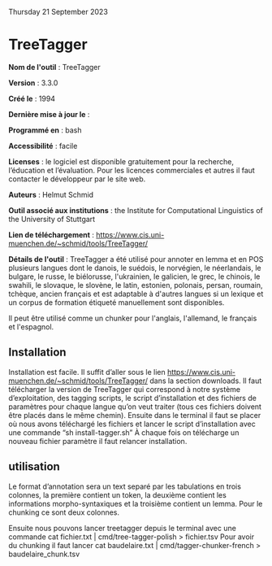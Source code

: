 Thursday 21 September 2023

# TreeTagger

**Nom de l'outil** : TreeTagger 

**Version** : 3.3.0

**Créé le** : 1994

**Dernière mise à jour le** : 

**Programmé en** : bash

**Accessibilité** : facile

**Licenses** : le logiciel est disponible gratuitement pour la recherche, l’éducation et l’évaluation.
Pour les licences commerciales et autres il faut contacter le développeur par le site web.

**Auteurs** : Helmut Schmid

**Outil associé aux institutions** : the Institute for Computational Linguistics of the University of Stuttgart

**Lien de téléchargement** : https://www.cis.uni-muenchen.de/~schmid/tools/TreeTagger/

**Détails de l'outil** : TreeTagger a été utilisé pour annoter en lemma et en POS plusieurs langues dont le danois, le suédois, le norvégien, le néerlandais, le bulgare,
le russe, le biélorusse, l'ukrainien, le galicien, le grec, le chinois, le swahili, le slovaque, le slovène, le latin, estonien, polonais, persan, roumain, tchèque,
ancien français et est adaptable à d'autres langues si un lexique et un corpus de formation étiqueté manuellement sont disponibles. 

Il peut être utilisé comme un chunker pour l'anglais, l'allemand, le français et l'espagnol.

## Installation
Installation est facile. Il suffit d’aller sous le lien https://www.cis.uni-muenchen.de/~schmid/tools/TreeTagger/ dans la section downloads.
Il faut télécharger la version de TreeTagger qui correspond à notre système d’exploitation, des tagging scripts, le script d’installation et
des fichiers de paramètres pour chaque langue qu’on veut traiter (tous ces fichiers doivent être placés dans le même chemin).
Ensuite dans le terminal il faut se placer où nous avons téléchargé les fichiers et lancer le script d’installation avec une commande “sh install-tagger.sh”
À chaque fois on télécharge un nouveau fichier paramètre il faut relancer installation.

## utilisation
Le format d’annotation sera un text separé par les tabulations en trois colonnes, la première contient un token, la deuxième contient les informations morpho-syntaxiques
 et la troisième contient un lemma. Pour le chunking ce sont deux colonnes. 

Ensuite nous pouvons lancer treetagger depuis le terminal avec une commande cat fichier.txt | cmd/tree-tagger-polish > fichier.tsv
Pour avoir du chunking il faut lancer cat baudelaire.txt | cmd/tagger-chunker-french > baudelaire_chunk.tsv



